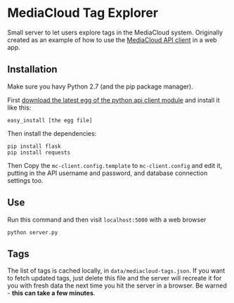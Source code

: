 MediaCloud Tag Explorer
=======================

Small server to let users explore tags in the MediaCloud system.  Originally 
created as an example of how to use the [MediaCloud API client](https://github.com/c4fcm/MediaCloud-API-Client/) in a web app.

Installation
------------

Make sure you havy Python 2.7 (and the pip package manager).

First [download the latest egg of the python api client module](https://github.com/c4fcm/MediaCloud-API-Client/tree/master/dist) and install it like this:

```
easy_install [the egg file]
```

Then install the dependencies:

```
pip install flask
pip install requests
```

Then Copy the `mc-client.config.template` to `mc-client.config` and edit it, putting in the 
API username and password, and database connection settings too.

Use
---

Run this command and then visit `localhost:5000` with a web browser

```
python server.py
```

Tags
----

The list of tags is cached locally, in `data/mediacloud-tags.json`.  If you want 
to fetch updated tags, just delete this file and the server will recreate it for you with 
fresh data the next time you hit the server in a browser.  Be warned - **this can take a few minutes**.
